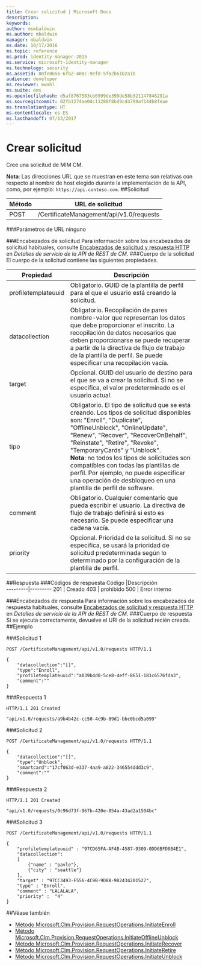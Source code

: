 ```yaml
---
title: Crear solicitud | Microsoft Docs
description: 
keywords: 
author: msmbaldwin
ms.author: mbaldwin
manager: mbaldwin
ms.date: 10/17/2016
ms.topic: reference
ms.prod: identity-manager-2015
ms.service: microsoft-identity-manager
ms.technology: security
ms.assetid: 80fe0656-6fb2-400c-9ef8-5f62b61b2a1b
audience: developer
ms.reviewer: mwahl
ms.suite: ems
ms.openlocfilehash: d5af8767583cb6999de399de58b321147846291a
ms.sourcegitcommit: 02fb1274ae0dc11288f8bd9cd4799af144b8feae
ms.translationtype: HT
ms.contentlocale: es-ES
ms.lasthandoff: 07/13/2017
---
```

# <a name="create-request"></a>Crear solicitud
Cree una solicitud de MIM CM.

**Nota**: Las direcciones URL que se muestran en este tema son relativas con respecto al nombre de host elegido durante la implementación de la API, como, por ejemplo: `https://api.contoso.com`.
##<a name="request"></a>Solicitud


Método  |URL de solicitud  
---------|---------
POST     |/CertificateManagement/api/v1.0/requests

###<a name="url-parameters"></a>Parámetros de URL
ninguno

###<a name="request-headers"></a>Encabezados de solicitud
Para información sobre los encabezados de solicitud habituales, consulte [Encabezados de solicitud y respuesta HTTP](certificate-management-rest-api-service-details.md#http-request-and-response-headers) en *Detalles de servicio de la API de REST de CM*.
###<a name="request-body"></a>Cuerpo de la solicitud
El cuerpo de la solicitud contiene las siguientes propiedades.

Propiedad | Descripción
---------|-----------
profiletemplateuuid | Obligatorio. GUID de la plantilla de perfil para el que el usuario está creando la solicitud.
datacollection | Obligatorio. Recopilación de pares nombre-valor que representan los datos que debe proporcionar el inscrito. La recopilación de datos necesarios que deben proporcionarse se puede recuperar a partir de la directiva de flujo de trabajo de la plantilla de perfil. Se puede especificar una recopilación vacía.
target | Opcional. GUID del usuario de destino para el que se va a crear la solicitud. Si no se especifica, el valor predeterminado es el usuario actual.
tipo | Obligatorio. El tipo de solicitud que se está creando. Los tipos de solicitud disponibles son: "Enroll", "Duplicate", "OfflineUnblock", "OnlineUpdate", "Renew", "Recover", "RecoverOnBehalf", "Reinstate", "Retire", "Revoke", "TemporaryCards" y "Unblock".<br/>**Nota**: no todos los tipos de solicitudes son compatibles con todas las plantillas de perfil. Por ejemplo, no puede especificar una operación de desbloqueo en una plantilla de perfil de software.
comment | Obligatorio. Cualquier comentario que pueda escribir el usuario. La directiva de flujo de trabajo definirá si esto es necesario. Se puede especificar una cadena vacía.
priority | Opcional. Prioridad de la solicitud. Si no se especifica, se usará la prioridad de solicitud predeterminada según lo determinado por la configuración de la plantilla de perfil.


##<a name="response"></a>Respuesta
###<a name="response-codes"></a>Códigos de respuesta
Código  |Descripción  
---------|---------
201     | Creado
403 | prohibido
500 | Error interno

###<a name="response-headers"></a>Encabezados de respuesta
Para información sobre los encabezados de respuesta habituales, consulte [Encabezados de solicitud y respuesta HTTP](certificate-management-rest-api-service-details.md#http-request-and-response-headers) en *Detalles de servicio de la API de REST de CM*.
###<a name="response-body"></a>Cuerpo de respuesta
Si se ejecuta correctamente, devuelve el URI de la solicitud recién creada.
##<a name="example"></a>Ejemplo

###<a name="request-1"></a>Solicitud 1
```
POST /CertificateManagement/api/v1.0/requests HTTP/1.1

{
    "datacollection":"[]",
    "type":"Enroll",
    "profiletemplateuuid":"a039b4d0-5ce8-4eff-8651-181c6576fda3",
    "comment":""
}
```
###<a name="response-1"></a>Respuesta 1
```
HTTP/1.1 201 Created

"api/v1.0/requests/a9b4b42c-cc50-4c9b-89d1-bbc0bcd5a099"
```
###<a name="request-2"></a>Solicitud 2
```
POST /CertificateManagement/api/v1.0/requests HTTP/1.1

{  
    "datacollection":"[]",
    "type":"Unblock",
    "smartcard":"17cf063d-e337-4aa9-a822-346554ddd3c9",
    "comment":""
}
```
###<a name="response-2"></a>Respuesta 2
```
HTTP/1.1 201 Created

"api/v1.0/requests/0c96d73f-967b-420e-854a-43ad2a1504bc"
```       

###<a name="request-3"></a>Solicitud 3
```
POST /CertificateManagement/api/v1.0/requests HTTP/1.1

{
    "profiletemplateuuid" : "97CD65FA-AF4B-4587-9309-0DD6BFD8B4E1",
    "datacollection":
    [
        {"name" : "pavle"},
        {"city" : "seattle"}
    ],
    "target" : "97CC3493-F556-4C9B-9D8B-982434201527",
    "type" : "Enroll",
    "comment" : "LALALALA",
    "priority" :  "4"
}
```
##<a name="see-also"></a>Véase también

- [Método Microsoft.Clm.Provision.RequestOperations.InitiateEnroll](https://msdn.microsoft.com/library/windows/desktop/microsoft.clm.provision.requestoperations.initiateenroll.aspx)
- [Método Microsoft.Clm.Provision.RequestOperations.InitiateOfflineUnblock](https://msdn.microsoft.com/library/windows/desktop/microsoft.clm.provision.requestoperations.initiateofflineunblock.aspx)
- [Método Microsoft.Clm.Provision.RequestOperations.InitiateRecover](https://msdn.microsoft.com/library/windows/desktop/microsoft.clm.provision.requestoperations.initiaterecover.aspx)
- [Método Microsoft.Clm.Provision.RequestOperations.InitiateRetire](https://msdn.microsoft.com/library/windows/desktop/microsoft.clm.provision.requestoperations.initiateretire.aspx)
- [Método Microsoft.Clm.Provision.RequestOperations.InitiateUnblock](https://msdn.microsoft.com/library/windows/desktop/microsoft.clm.provision.requestoperations.initiateunblock.aspx)
